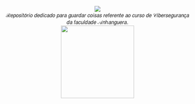 <div align="center"><img src="https://64.media.tumblr.com/b00f343faf153d457e5de5b45678bc63/1de475b9ccced7e3-5a/s250x400/5f9eeb4050deffa5cf23ae4b91837843a6714ee2.gifv" width="" align="center"/>
<div align="center">ℛ𝑒𝑝𝑜𝑠𝑖𝑡𝑜́𝑟𝑖𝑜 𝑑𝑒𝑑𝑖𝑐𝑎𝑑𝑜 𝑝𝑎𝑟𝑎 𝑔𝑢𝑎𝑟𝑑𝑎𝑟 𝑐𝑜𝑖𝑠𝑎𝑠 𝑟𝑒𝑓𝑒𝑟𝑒𝑛𝑡𝑒 𝑎𝑜 𝑐𝑢𝑟𝑠𝑜 𝑑𝑒 𝒞𝑖𝑏𝑒𝑟𝑠𝑒𝑔𝑢𝑟𝑎𝑛𝑐̧𝑎 𝑑𝑎 𝑓𝑎𝑐𝑢𝑙𝑑𝑎𝑑𝑒 𝒜𝑛ℎ𝑎𝑛𝑔𝑢𝑒𝑟𝑎.
<div align="center"><img src="https://64.media.tumblr.com/bcfa19b631b217ba18805b3a922d8829/5d532e35370dbb0a-c6/s400x600/f7b370d28d6f92948947d28ff7d09c7a85a818df.pnj" width="200" align="center"/>
